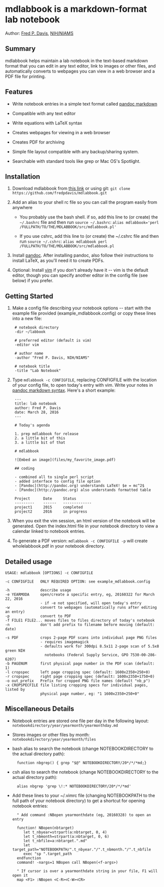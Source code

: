 # mdlabbook is a markdown-format lab notebook

Author: [Fred P. Davis](http://fredpdavis.com),
[NIH/NIAMS](http://www.niams.nih.gov/)

## Summary

mdlabbook helps maintain a lab notebook in the text-based markdown format
that you can edit in any text editor, link to images or other files, and 
automatically converts to webpages you can view in a web browser and
a PDF file for printing.


## Features

- Write notebook entries in a simple text format called
[pandoc ](http://pandoc.org/README.html#pandocs-markdown)
[markdown](https://daringfireball.net/projects/markdown/)
- Compatible with any text editor
- Write equations with LaTeX syntax

- Creates webpages for viewing in a web browser
- Creates PDF for archiving
- Simple file layout compatible with any backup/sharing system.
- Searchable with standard tools like grep or Mac OS's Spotlight.


## Installation

1. Download mdlabbook from
[this link](https://github.com/fredpdavis/mdlabbook/archive/master.zip) or
using git: `git clone https://github.com/fredpdavis/mdlabbook.git`

2. Add an alias to your shell rc file so you can call the program easily
   from anywhere

    - You probably use the bash shell. if so, add this line to (or create)
      the `~/.bashrc` file and then run `source ~/.bashrc`:
        `alias mdlabbook='perl /FULLPATH/TO/THE/MDLABBOOK/src/mdlabbook.pl'`

    - If you use cshrc, add this line to (or create) the ~/.cshrc file and
      then run `source ~/.cshrc`:
        `alias mdlabbook perl /FULLPATH/TO/THE/MDLABBOOK/src/mdlabbook.pl`

2. Install [pandoc](http://pandoc.org). After installing pandoc, also follow
   their instructions to install LaTeX, as you'll need it to create PDFs.

3. Optional: Install [vim](http://vim.org) if you don't already have it -- vim
   is the default editor, though you can specify another editor in the config
   file (see below) if you prefer.

## Getting Started

1. Make a config file describing your notebook options -- start with the example
   file provided (example_mdlabbook.config) or copy these lines into a new file:

        # notebook directory
        -dir ~/labbook
        
        # preferred editor (default is vim)
        -editor vim
        
        # author name
        -author "Fred P. Davis, NIH/NIAMS"
        
        # notebook title
        -title "Lab Notebook"

2. Type `mdlabbook -c CONFIGFILE`, replacing CONFIGFILE with the location of
your config file, to open today's entry with vim. Write your notes in
[pandoc markdown syntax](http://pandoc.org/README.html#pandocs-markdown).
Here's a short example:

        ---
        title: lab notebook
        author: Fred P. Davis
        date: March 28, 2016
        ---
        
        # Today's agenda
        
        1. prep mdlabbook for release
        2. a little bit of this
        3. a little bit of that
        
        # mdlabbook

        ![Embed an image](files/my_favorite_image.pdf)
        
        ## coding
        
        - combined all to single perl script
        - added interface to config file option
        - [Pandoc](http://pandoc.org) understands LaTeX! $e = mc^2$
        - [Pandoc](http://pandoc.org) also understands formatted table
        
        Project      Date     Status
        ---------    ------   -------------
        project1     2015     completed
        project2     2016     in progress

3. When you exit the vim session, an html version of the notebook will be
generated. Open the index.html file in your notebook directory to view a
calendar linked to notebook entries.

4. To generate a PDF version: `mdlabbook -c CONFIGFILE -p` will create
wholelabbook.pdf in your notebook directory.


## Detailed usage

    USAGE: mdlabbook [OPTIONS] -c CONFIGFILE
    
    -c CONFIGFILE   ONLY REQUIRED OPTION: see example_mdlabbook.config
    
    -h              describe usage
    -e YEARMODA     open/create a specific entry, eg, 20160322 for March 22, 2016
                    - if -e not specified, will open today's entry
    -w              convert to webpages (automatically runs after editing an entry)
    -p              convert to PDF
    -f FILE1 FILE2... moves files to files directory of today's notebook
    -n              don't add prefix to filename before moving (default: date)
    
    -s PDF          crops 2-page PDF scans into individual page PNG files
                    - requires imagemagick
                    - defaults work for 300dpi 8.5x11 2-page scan of 5.5x8 green NIH
                      notebooks (Federal Supply Service, GPO 7530-00-286-6207)
    -b PAGENUM      first physical page number in the PDF scan (default: 1)
    -l cropspec     left page cropping spec (default: 1600x2350+250+0)
    -r cropspec     right page cropping spec (default: 1600x2350+1750+0)
    -o out_prefix   Prefix for cropped PNG file names (default "nb_p")
    -x CROPSPECFILE file listing cropping specs for individual pages, listed by
                    physical page number, eg: "1 1600x2350+250+0"

## Miscellaneous Details

- Notebook entries are stored one file per day in the following layout:
`notebookdirectory/year/yearmonth/yearmonthday.md`

- Stores images or other files by month:
`notebookdirectory/year/yearmonth/files`

- bash alias to search the notebook (change NOTEBOOKDIRECTORY to the actual directory path):

        function nbgrep() { grep "$@" NOTEBOOKDIRECTORY/20*/*/*md;}

- csh alias to search the notebook (change NOTEBOOKDIRECTORY to the actual directory path):

        alias nbgrep 'grep \!:* NOTEBOOKDIRECTORY/20*/*/*md'

- Add these lines to your ~/.vimrc file (changing NOTEBOOKPATH to the full path
of your notebook directory) to get a shortcut for opening notebook entries:

        " Add command :NBopen yearmonthdate (eg, 20160328) to open an entry
        
        function! NBopen(nbtarget)
           let t_nbyear=strpart(a:nbtarget, 0, 4)
           let t_nbmonth=strpart(a:nbtarget, 0, 6)
           let t_nbfile=a:nbtarget.".md"
           let target_path="NOTEBOOKPATH/".t_nbyear."/".t_nbmonth."/".t_nbfile
           exec "sp ".target_path
        endfunction
        command! -nargs=1 NBopen call NBopen(<f-args>)

        " If cursor is over a yearmonthdate string in your file, F1 will open it
        map <F1> :NBopen <C-R><C-W><CR>
